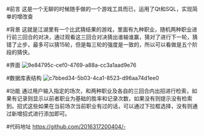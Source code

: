 #前言
这是一个无聊的时候随手做的一个游戏工具而已，运用了Qt和SQL，实现简单的增改查

#背景
这就是江湖里有一个比武猜结果的游戏，里面有九种职业，随机两种职业进行前三回合的对决，通过观看这三回合对决猜出谁输谁赢，猜对了进行下一轮，猜错了止步，最多可以猜15轮，但是每三轮的强度是一致的，所以可以看做是五个阶段的猜侠。

#界面
![9e84795c-cef0-4769-a88a-cc3a1aad9e76](https://github.com/user-attachments/assets/7a75db12-78da-4d93-b9c7-8ae7ede96c6c)

#数据库表结构
![c7bbed34-5b03-4ca1-8523-d96aa74d1ee0](https://github.com/user-attachments/assets/25e65d11-922f-4468-8f63-66b742a617c5)

#功能
通过用户输入指定的场次，和两种职业及各自的三回合内出招进行检索，如果有记录则显示以前者职业为基础的胜率和记录次数，如果没有则提示没有检索到。招式这些如果在当前场次当前职业有过的话，可以通过下拉框选择，没有则通过新增招式进行添加即可。

#代码地址
https://github.com/2016317200404/-